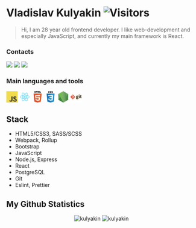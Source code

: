 # Vladislav Kulyakin ![Visitors](https://visitor-badge.glitch.me/badge?page_id=kulyakin) 

> Hi, I am 28 year old frontend developer. I like web-development and especially JavaScript, and currently my main framework is React.
### Contacts
  [<img height="50" src="https://img.icons8.com/color/344/gmail-new.png">](mailto:kulyakinv@gmail.com)
  [<img height="50" src="https://img.icons8.com/color/344/telegram-app--v1.png">](https://t.me/sperokul)
  [<img height="50" src="https://img.icons8.com/fluency/344/linkedin.png">](https://www.linkedin.com/in/kulyakin/)

### Main languages and tools

<code><img height="30" src="https://raw.githubusercontent.com/github/explore/80688e429a7d4ef2fca1e82350fe8e3517d3494d/topics/javascript/javascript.png"></code>
<code><img height="30" src="https://raw.githubusercontent.com/github/explore/80688e429a7d4ef2fca1e82350fe8e3517d3494d/topics/react/react.png"></code>
<code><img height="30" src="https://raw.githubusercontent.com/github/explore/80688e429a7d4ef2fca1e82350fe8e3517d3494d/topics/html/html.png"></code>
<code><img height="30" src="https://raw.githubusercontent.com/github/explore/80688e429a7d4ef2fca1e82350fe8e3517d3494d/topics/css/css.png"></code>
<code><img height="30" src="https://raw.githubusercontent.com/github/explore/80688e429a7d4ef2fca1e82350fe8e3517d3494d/topics/nodejs/nodejs.png"></code>
<code><img height="30" src="https://raw.githubusercontent.com/github/explore/80688e429a7d4ef2fca1e82350fe8e3517d3494d/topics/git/git.png"></code>

## Stack

- HTML5/CSS3, SASS/SCSS
- Webpack, Rollup
- Bootstrap
- JavaScript
- Node.js, Express
- React
- PostgreSQL
- Git
- Eslint, Prettier

## My Github Statistics

<p align="center"> <img src="https://github-readme-stats.vercel.app/api?username=kulyakin&count_private=true&show_icons=true&theme=nightowl&layout=compact" alt="kulyakin" /> <img src="https://github-readme-stats.vercel.app/api/top-langs/?username=kulyakin&count_private=true&hide=tsql&langs_count=7&theme=nightowl&layout=compact" alt="kulyakin" /></p>
  
  

<!---
Kulyakin/Kulyakin is a ✨ special ✨ repository because its `README.md` (this file) appears on your GitHub profile.
You can click the Preview link to take a look at your changes.
--->
